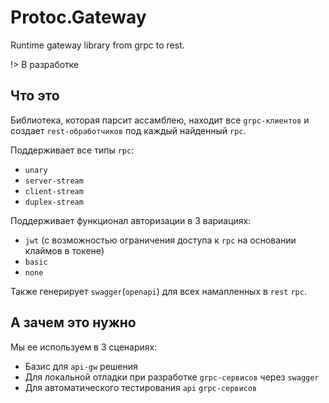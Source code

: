 # Protoc.Gateway

Runtime gateway library from grpc to rest.

!> В разработке

## Что это

Библиотека, которая парсит ассамблею, находит все `grpc-клиентов` и создает `rest-обработчиков` под каждый найденный `rpc`.

Поддерживает все типы `rpc`:

* `unary`
* `server-stream`
* `client-stream`
* `duplex-stream`

Поддерживает функционал авторизации в 3 вариациях:

* `jwt` (с возможностью ограничения доступа к `rpc` на основании клаймов в токене)
* `basic`
* `none`

Также генерирует `swagger`(`openapi`) для всех намапленных в `rest` `rpc`.

## А зачем это нужно

Мы ее используем в 3 сценариях:

* Базис для `api-gw` решения
* Для локальной отладки при разработке `grpc-сервисов` через `swagger`
* Для автоматического тестирования `api` `grpc-сервисов`
